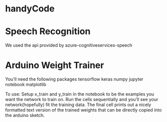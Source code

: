 # handyCode

# Speech Recognition

We used the api provided by azure-cognitiveservices-speech

# Arduino Weight Trainer

You'll need the following packages
tensorflow
keras
numpy
jupyter notebook
matplotlib

To use:
Setup x_train and y_train in the notebook to be the examples you want the network to train on.
Run the cells sequentially and you'll see your network(hopefully) fit the training data.
The final cell prints out a nicely formatted text version of the trained weights that can be directly copied into the arduino sketch.


